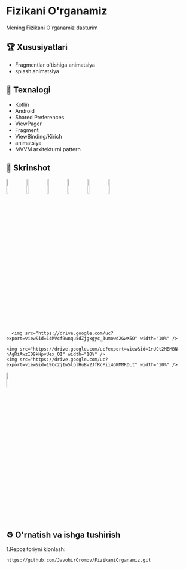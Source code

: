 # Fizikani O'rganamiz

Mening Fizikani O'rganamiz dasturim

## 🏆 Xususiyatlari

- Fragmentlar o'tishiga animatsiya
- splash animatsiya

## 🚀 Texnalogi

- Kotlin
- Android
- Shared Preferences
- ViewPager
- Fragment
- ViewBinding/Kirich
- animatsiya
- MVVM arxitekturni pattern

## 📸 Skrinshot
<p float="left">
   <img src="https://drive.google.com/uc?export=view&id=1vJcKOJ3RiBNFDWXPgTN_E41Uhyj-IjMO" width="10%" />
     <img src="https://drive.google.com/uc?export=view&id=1DdPUl2ojFilUbgMOHZQ7TU7FCe34faFS" width="10%" />
   <img src="https://drive.google.com/uc?export=view&id=1d3Dl9B5Rn9LyTtDjdzIgN8RlGKVw_8xJ" width="10%" />
   <img src="https://drive.google.com/uc?export=view&id=1b1Ee5IN8HuRuuXsQAk3uf3cmVHA762zy" width="10%" />
     <img src="https://drive.google.com/uc?export=view&id=120_BVk2jPBKcpxqDpl0tz0m8aLzzV32u" width="10%" />
    <img src="https://drive.google.com/uc?export=view&id=1kDzLML3xGPVXrsmj8EENSdgxgtqJ5jDN" width="10%" />

      <img src="https://drive.google.com/uc?export=view&id=14MVcf9wnqu5dZjgxgyc_3umowd2GwX5O" width="10%" />
      
    <img src="https://drive.google.com/uc?export=view&id=1nUCt2MBMBN-hAgRiAwzID9kNpvUex_OI" width="10%" />
    <img src="https://drive.google.com/uc?export=view&id=19Cc2jIw5lplHuBv2JfRcPii4GKMMRDLt" width="10%" />
  <img src="https://drive.google.com/uc?export=view&id=13wxhiAu3kSxofxSHJq-4eZUozFScijop" width="10%" />
 

</p>

## ⚙️ O'rnatish va ishga tushirish

1.Repozitoriyni klonlash:

```bash
https://github.com/JavohirOromov/FizikaniOrganamiz.git
